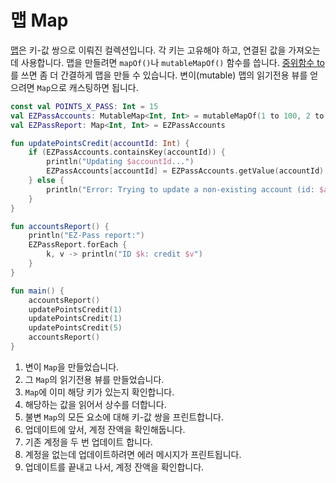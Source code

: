 # 맵 Map

[맵](https://kotlinlang.org/docs/reference/collections.html)은 키-값 쌍으로 이뤄진 컬렉션입니다. 각 키는 고유해야 하고, 연결된 값을 가져오는데 사용합니다. 맵을 만들려면 `mapOf()`나 `mutableMapOf()` 함수를 씁니다. [중위함수 to](https://kotlinlang.org/api/latest/jvm/stdlib/kotlin/to.html)를 쓰면 좀 더 간결하게 맵을 만들 수 있습니다. 변이(mutable) 맵의 읽기전용 뷰를 얻으려면 `Map`으로 캐스팅하면 됩니다.

```kotlin
const val POINTS_X_PASS: Int = 15
val EZPassAccounts: MutableMap<Int, Int> = mutableMapOf(1 to 100, 2 to 100, 3 to 100)   // 1
val EZPassReport: Map<Int, Int> = EZPassAccounts                                        // 2

fun updatePointsCredit(accountId: Int) {
    if (EZPassAccounts.containsKey(accountId)) {                                        // 3
        println("Updating $accountId...")
        EZPassAccounts[accountId] = EZPassAccounts.getValue(accountId) + POINTS_X_PASS  // 4
    } else {
        println("Error: Trying to update a non-existing account (id: $accountId)")
    }
}

fun accountsReport() {
    println("EZ-Pass report:")
    EZPassReport.forEach {                                                              // 5
        k, v -> println("ID $k: credit $v")
    }
}

fun main() {
    accountsReport()                                                                    // 6
    updatePointsCredit(1)                                                               // 7
    updatePointsCredit(1)
    updatePointsCredit(5)                                                               // 8
    accountsReport()                                                                    // 9
}
```

1. 변이 `Map`을 만들었습니다.
2. 그 `Map`의 읽기전용 뷰를 만들었습니다.
3. `Map`에 이미 해당 키가 있는지 확인합니다.
4. 해당하는 값을 읽어서 상수를 더합니다.
5. 불변 `Map`의 모든 요소에 대해 키-값 쌍을 프린트합니다.
6. 업데이트에 앞서, 계정 잔액을 확인해둡니다.
7. 기존 계정을 두 번 업데이트 합니다.
8. 계정을 없는데 업데이트하려면 에러 메시지가 프린트됩니다.
9. 업데이트를 끝내고 나서, 계정 잔액을 확인합니다.
